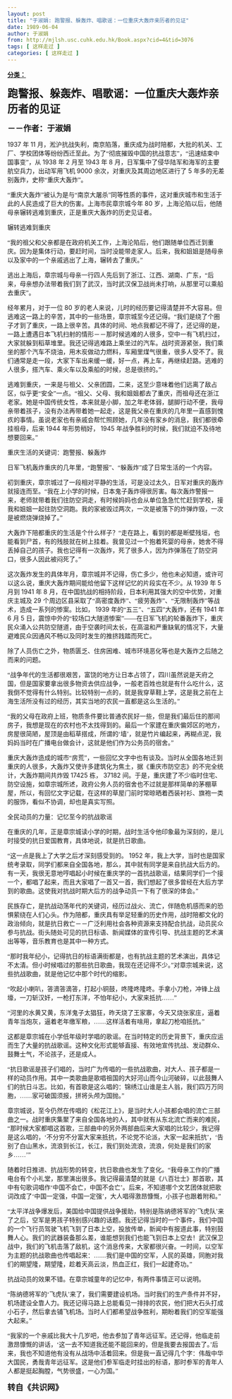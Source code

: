 ```yaml
---
layout: post
title: "于淑娟: 跑警报、躲轰炸、唱歌谣：一位重庆大轰炸亲历者的见证"
date: 1989-06-04
author: 于淑娟
from: http://mjlsh.usc.cuhk.edu.hk/Book.aspx?cid=4&tid=3076
tags: [ 这样走过 ]
categories: [ 这样走过 ]
---
```


<div style="margin: 15px 10px 10px 0px;">
 <div>
  <span id="ctl00_ContentPlaceHolder1_chapter1_SubjectLabel" style="font-weight:bold;text-decoration:underline;">
   分类：
  </span>
 </div>
 <!--[if gte mso 9]><xml>
 <o:OfficeDocumentSettings>
  <o:AllowPNG/>
 </o:OfficeDocumentSettings>
</xml><![endif]-->
 <!--[if gte mso 9]><xml>
 <w:WordDocument>
  <w:View>Normal</w:View>
  <w:Zoom>0</w:Zoom>
  <w:TrackMoves/>
  <w:TrackFormatting/>
  <w:PunctuationKerning/>
  <w:ValidateAgainstSchemas/>
  <w:SaveIfXMLInvalid>false</w:SaveIfXMLInvalid>
  <w:IgnoreMixedContent>false</w:IgnoreMixedContent>
  <w:AlwaysShowPlaceholderText>false</w:AlwaysShowPlaceholderText>
  <w:DoNotPromoteQF/>
  <w:LidThemeOther>EN-US</w:LidThemeOther>
  <w:LidThemeAsian>JA</w:LidThemeAsian>
  <w:LidThemeComplexScript>X-NONE</w:LidThemeComplexScript>
  <w:Compatibility>
   <w:BreakWrappedTables/>
   <w:SnapToGridInCell/>
   <w:WrapTextWithPunct/>
   <w:UseAsianBreakRules/>
   <w:DontGrowAutofit/>
   <w:SplitPgBreakAndParaMark/>
   <w:EnableOpenTypeKerning/>
   <w:DontFlipMirrorIndents/>
   <w:OverrideTableStyleHps/>
   <w:UseFELayout/>
  </w:Compatibility>
  <m:mathPr>
   <m:mathFont m:val="Cambria Math"/>
   <m:brkBin m:val="before"/>
   <m:brkBinSub m:val="&#45;-"/>
   <m:smallFrac m:val="off"/>
   <m:dispDef/>
   <m:lMargin m:val="0"/>
   <m:rMargin m:val="0"/>
   <m:defJc m:val="centerGroup"/>
   <m:wrapIndent m:val="1440"/>
   <m:intLim m:val="subSup"/>
   <m:naryLim m:val="undOvr"/>
  </m:mathPr></w:WordDocument>
</xml><![endif]-->
 <!--[if gte mso 9]><xml>
 <w:LatentStyles DefLockedState="false" DefUnhideWhenUsed="true"
  DefSemiHidden="true" DefQFormat="false" DefPriority="99"
  LatentStyleCount="276">
  <w:LsdException Locked="false" Priority="0" SemiHidden="false"
   UnhideWhenUsed="false" QFormat="true" Name="Normal"/>
  <w:LsdException Locked="false" Priority="9" SemiHidden="false"
   UnhideWhenUsed="false" QFormat="true" Name="heading 1"/>
  <w:LsdException Locked="false" Priority="9" QFormat="true" Name="heading 2"/>
  <w:LsdException Locked="false" Priority="9" QFormat="true" Name="heading 3"/>
  <w:LsdException Locked="false" Priority="9" QFormat="true" Name="heading 4"/>
  <w:LsdException Locked="false" Priority="9" QFormat="true" Name="heading 5"/>
  <w:LsdException Locked="false" Priority="9" QFormat="true" Name="heading 6"/>
  <w:LsdException Locked="false" Priority="9" QFormat="true" Name="heading 7"/>
  <w:LsdException Locked="false" Priority="9" QFormat="true" Name="heading 8"/>
  <w:LsdException Locked="false" Priority="9" QFormat="true" Name="heading 9"/>
  <w:LsdException Locked="false" Priority="39" Name="toc 1"/>
  <w:LsdException Locked="false" Priority="39" Name="toc 2"/>
  <w:LsdException Locked="false" Priority="39" Name="toc 3"/>
  <w:LsdException Locked="false" Priority="39" Name="toc 4"/>
  <w:LsdException Locked="false" Priority="39" Name="toc 5"/>
  <w:LsdException Locked="false" Priority="39" Name="toc 6"/>
  <w:LsdException Locked="false" Priority="39" Name="toc 7"/>
  <w:LsdException Locked="false" Priority="39" Name="toc 8"/>
  <w:LsdException Locked="false" Priority="39" Name="toc 9"/>
  <w:LsdException Locked="false" Priority="35" QFormat="true" Name="caption"/>
  <w:LsdException Locked="false" Priority="10" SemiHidden="false"
   UnhideWhenUsed="false" QFormat="true" Name="Title"/>
  <w:LsdException Locked="false" Priority="0" Name="Default Paragraph Font"/>
  <w:LsdException Locked="false" Priority="11" SemiHidden="false"
   UnhideWhenUsed="false" QFormat="true" Name="Subtitle"/>
  <w:LsdException Locked="false" Priority="22" SemiHidden="false"
   UnhideWhenUsed="false" QFormat="true" Name="Strong"/>
  <w:LsdException Locked="false" Priority="20" SemiHidden="false"
   UnhideWhenUsed="false" QFormat="true" Name="Emphasis"/>
  <w:LsdException Locked="false" Priority="59" SemiHidden="false"
   UnhideWhenUsed="false" Name="Table Grid"/>
  <w:LsdException Locked="false" UnhideWhenUsed="false" Name="Placeholder Text"/>
  <w:LsdException Locked="false" Priority="1" SemiHidden="false"
   UnhideWhenUsed="false" QFormat="true" Name="No Spacing"/>
  <w:LsdException Locked="false" Priority="60" SemiHidden="false"
   UnhideWhenUsed="false" Name="Light Shading"/>
  <w:LsdException Locked="false" Priority="61" SemiHidden="false"
   UnhideWhenUsed="false" Name="Light List"/>
  <w:LsdException Locked="false" Priority="62" SemiHidden="false"
   UnhideWhenUsed="false" Name="Light Grid"/>
  <w:LsdException Locked="false" Priority="63" SemiHidden="false"
   UnhideWhenUsed="false" Name="Medium Shading 1"/>
  <w:LsdException Locked="false" Priority="64" SemiHidden="false"
   UnhideWhenUsed="false" Name="Medium Shading 2"/>
  <w:LsdException Locked="false" Priority="65" SemiHidden="false"
   UnhideWhenUsed="false" Name="Medium List 1"/>
  <w:LsdException Locked="false" Priority="66" SemiHidden="false"
   UnhideWhenUsed="false" Name="Medium List 2"/>
  <w:LsdException Locked="false" Priority="67" SemiHidden="false"
   UnhideWhenUsed="false" Name="Medium Grid 1"/>
  <w:LsdException Locked="false" Priority="68" SemiHidden="false"
   UnhideWhenUsed="false" Name="Medium Grid 2"/>
  <w:LsdException Locked="false" Priority="69" SemiHidden="false"
   UnhideWhenUsed="false" Name="Medium Grid 3"/>
  <w:LsdException Locked="false" Priority="70" SemiHidden="false"
   UnhideWhenUsed="false" Name="Dark List"/>
  <w:LsdException Locked="false" Priority="71" SemiHidden="false"
   UnhideWhenUsed="false" Name="Colorful Shading"/>
  <w:LsdException Locked="false" Priority="72" SemiHidden="false"
   UnhideWhenUsed="false" Name="Colorful List"/>
  <w:LsdException Locked="false" Priority="73" SemiHidden="false"
   UnhideWhenUsed="false" Name="Colorful Grid"/>
  <w:LsdException Locked="false" Priority="60" SemiHidden="false"
   UnhideWhenUsed="false" Name="Light Shading Accent 1"/>
  <w:LsdException Locked="false" Priority="61" SemiHidden="false"
   UnhideWhenUsed="false" Name="Light List Accent 1"/>
  <w:LsdException Locked="false" Priority="62" SemiHidden="false"
   UnhideWhenUsed="false" Name="Light Grid Accent 1"/>
  <w:LsdException Locked="false" Priority="63" SemiHidden="false"
   UnhideWhenUsed="false" Name="Medium Shading 1 Accent 1"/>
  <w:LsdException Locked="false" Priority="64" SemiHidden="false"
   UnhideWhenUsed="false" Name="Medium Shading 2 Accent 1"/>
  <w:LsdException Locked="false" Priority="65" SemiHidden="false"
   UnhideWhenUsed="false" Name="Medium List 1 Accent 1"/>
  <w:LsdException Locked="false" UnhideWhenUsed="false" Name="Revision"/>
  <w:LsdException Locked="false" Priority="34" SemiHidden="false"
   UnhideWhenUsed="false" QFormat="true" Name="List Paragraph"/>
  <w:LsdException Locked="false" Priority="29" SemiHidden="false"
   UnhideWhenUsed="false" QFormat="true" Name="Quote"/>
  <w:LsdException Locked="false" Priority="30" SemiHidden="false"
   UnhideWhenUsed="false" QFormat="true" Name="Intense Quote"/>
  <w:LsdException Locked="false" Priority="66" SemiHidden="false"
   UnhideWhenUsed="false" Name="Medium List 2 Accent 1"/>
  <w:LsdException Locked="false" Priority="67" SemiHidden="false"
   UnhideWhenUsed="false" Name="Medium Grid 1 Accent 1"/>
  <w:LsdException Locked="false" Priority="68" SemiHidden="false"
   UnhideWhenUsed="false" Name="Medium Grid 2 Accent 1"/>
  <w:LsdException Locked="false" Priority="69" SemiHidden="false"
   UnhideWhenUsed="false" Name="Medium Grid 3 Accent 1"/>
  <w:LsdException Locked="false" Priority="70" SemiHidden="false"
   UnhideWhenUsed="false" Name="Dark List Accent 1"/>
  <w:LsdException Locked="false" Priority="71" SemiHidden="false"
   UnhideWhenUsed="false" Name="Colorful Shading Accent 1"/>
  <w:LsdException Locked="false" Priority="72" SemiHidden="false"
   UnhideWhenUsed="false" Name="Colorful List Accent 1"/>
  <w:LsdException Locked="false" Priority="73" SemiHidden="false"
   UnhideWhenUsed="false" Name="Colorful Grid Accent 1"/>
  <w:LsdException Locked="false" Priority="60" SemiHidden="false"
   UnhideWhenUsed="false" Name="Light Shading Accent 2"/>
  <w:LsdException Locked="false" Priority="61" SemiHidden="false"
   UnhideWhenUsed="false" Name="Light List Accent 2"/>
  <w:LsdException Locked="false" Priority="62" SemiHidden="false"
   UnhideWhenUsed="false" Name="Light Grid Accent 2"/>
  <w:LsdException Locked="false" Priority="63" SemiHidden="false"
   UnhideWhenUsed="false" Name="Medium Shading 1 Accent 2"/>
  <w:LsdException Locked="false" Priority="64" SemiHidden="false"
   UnhideWhenUsed="false" Name="Medium Shading 2 Accent 2"/>
  <w:LsdException Locked="false" Priority="65" SemiHidden="false"
   UnhideWhenUsed="false" Name="Medium List 1 Accent 2"/>
  <w:LsdException Locked="false" Priority="66" SemiHidden="false"
   UnhideWhenUsed="false" Name="Medium List 2 Accent 2"/>
  <w:LsdException Locked="false" Priority="67" SemiHidden="false"
   UnhideWhenUsed="false" Name="Medium Grid 1 Accent 2"/>
  <w:LsdException Locked="false" Priority="68" SemiHidden="false"
   UnhideWhenUsed="false" Name="Medium Grid 2 Accent 2"/>
  <w:LsdException Locked="false" Priority="69" SemiHidden="false"
   UnhideWhenUsed="false" Name="Medium Grid 3 Accent 2"/>
  <w:LsdException Locked="false" Priority="70" SemiHidden="false"
   UnhideWhenUsed="false" Name="Dark List Accent 2"/>
  <w:LsdException Locked="false" Priority="71" SemiHidden="false"
   UnhideWhenUsed="false" Name="Colorful Shading Accent 2"/>
  <w:LsdException Locked="false" Priority="72" SemiHidden="false"
   UnhideWhenUsed="false" Name="Colorful List Accent 2"/>
  <w:LsdException Locked="false" Priority="73" SemiHidden="false"
   UnhideWhenUsed="false" Name="Colorful Grid Accent 2"/>
  <w:LsdException Locked="false" Priority="60" SemiHidden="false"
   UnhideWhenUsed="false" Name="Light Shading Accent 3"/>
  <w:LsdException Locked="false" Priority="61" SemiHidden="false"
   UnhideWhenUsed="false" Name="Light List Accent 3"/>
  <w:LsdException Locked="false" Priority="62" SemiHidden="false"
   UnhideWhenUsed="false" Name="Light Grid Accent 3"/>
  <w:LsdException Locked="false" Priority="63" SemiHidden="false"
   UnhideWhenUsed="false" Name="Medium Shading 1 Accent 3"/>
  <w:LsdException Locked="false" Priority="64" SemiHidden="false"
   UnhideWhenUsed="false" Name="Medium Shading 2 Accent 3"/>
  <w:LsdException Locked="false" Priority="65" SemiHidden="false"
   UnhideWhenUsed="false" Name="Medium List 1 Accent 3"/>
  <w:LsdException Locked="false" Priority="66" SemiHidden="false"
   UnhideWhenUsed="false" Name="Medium List 2 Accent 3"/>
  <w:LsdException Locked="false" Priority="67" SemiHidden="false"
   UnhideWhenUsed="false" Name="Medium Grid 1 Accent 3"/>
  <w:LsdException Locked="false" Priority="68" SemiHidden="false"
   UnhideWhenUsed="false" Name="Medium Grid 2 Accent 3"/>
  <w:LsdException Locked="false" Priority="69" SemiHidden="false"
   UnhideWhenUsed="false" Name="Medium Grid 3 Accent 3"/>
  <w:LsdException Locked="false" Priority="70" SemiHidden="false"
   UnhideWhenUsed="false" Name="Dark List Accent 3"/>
  <w:LsdException Locked="false" Priority="71" SemiHidden="false"
   UnhideWhenUsed="false" Name="Colorful Shading Accent 3"/>
  <w:LsdException Locked="false" Priority="72" SemiHidden="false"
   UnhideWhenUsed="false" Name="Colorful List Accent 3"/>
  <w:LsdException Locked="false" Priority="73" SemiHidden="false"
   UnhideWhenUsed="false" Name="Colorful Grid Accent 3"/>
  <w:LsdException Locked="false" Priority="60" SemiHidden="false"
   UnhideWhenUsed="false" Name="Light Shading Accent 4"/>
  <w:LsdException Locked="false" Priority="61" SemiHidden="false"
   UnhideWhenUsed="false" Name="Light List Accent 4"/>
  <w:LsdException Locked="false" Priority="62" SemiHidden="false"
   UnhideWhenUsed="false" Name="Light Grid Accent 4"/>
  <w:LsdException Locked="false" Priority="63" SemiHidden="false"
   UnhideWhenUsed="false" Name="Medium Shading 1 Accent 4"/>
  <w:LsdException Locked="false" Priority="64" SemiHidden="false"
   UnhideWhenUsed="false" Name="Medium Shading 2 Accent 4"/>
  <w:LsdException Locked="false" Priority="65" SemiHidden="false"
   UnhideWhenUsed="false" Name="Medium List 1 Accent 4"/>
  <w:LsdException Locked="false" Priority="66" SemiHidden="false"
   UnhideWhenUsed="false" Name="Medium List 2 Accent 4"/>
  <w:LsdException Locked="false" Priority="67" SemiHidden="false"
   UnhideWhenUsed="false" Name="Medium Grid 1 Accent 4"/>
  <w:LsdException Locked="false" Priority="68" SemiHidden="false"
   UnhideWhenUsed="false" Name="Medium Grid 2 Accent 4"/>
  <w:LsdException Locked="false" Priority="69" SemiHidden="false"
   UnhideWhenUsed="false" Name="Medium Grid 3 Accent 4"/>
  <w:LsdException Locked="false" Priority="70" SemiHidden="false"
   UnhideWhenUsed="false" Name="Dark List Accent 4"/>
  <w:LsdException Locked="false" Priority="71" SemiHidden="false"
   UnhideWhenUsed="false" Name="Colorful Shading Accent 4"/>
  <w:LsdException Locked="false" Priority="72" SemiHidden="false"
   UnhideWhenUsed="false" Name="Colorful List Accent 4"/>
  <w:LsdException Locked="false" Priority="73" SemiHidden="false"
   UnhideWhenUsed="false" Name="Colorful Grid Accent 4"/>
  <w:LsdException Locked="false" Priority="60" SemiHidden="false"
   UnhideWhenUsed="false" Name="Light Shading Accent 5"/>
  <w:LsdException Locked="false" Priority="61" SemiHidden="false"
   UnhideWhenUsed="false" Name="Light List Accent 5"/>
  <w:LsdException Locked="false" Priority="62" SemiHidden="false"
   UnhideWhenUsed="false" Name="Light Grid Accent 5"/>
  <w:LsdException Locked="false" Priority="63" SemiHidden="false"
   UnhideWhenUsed="false" Name="Medium Shading 1 Accent 5"/>
  <w:LsdException Locked="false" Priority="64" SemiHidden="false"
   UnhideWhenUsed="false" Name="Medium Shading 2 Accent 5"/>
  <w:LsdException Locked="false" Priority="65" SemiHidden="false"
   UnhideWhenUsed="false" Name="Medium List 1 Accent 5"/>
  <w:LsdException Locked="false" Priority="66" SemiHidden="false"
   UnhideWhenUsed="false" Name="Medium List 2 Accent 5"/>
  <w:LsdException Locked="false" Priority="67" SemiHidden="false"
   UnhideWhenUsed="false" Name="Medium Grid 1 Accent 5"/>
  <w:LsdException Locked="false" Priority="68" SemiHidden="false"
   UnhideWhenUsed="false" Name="Medium Grid 2 Accent 5"/>
  <w:LsdException Locked="false" Priority="69" SemiHidden="false"
   UnhideWhenUsed="false" Name="Medium Grid 3 Accent 5"/>
  <w:LsdException Locked="false" Priority="70" SemiHidden="false"
   UnhideWhenUsed="false" Name="Dark List Accent 5"/>
  <w:LsdException Locked="false" Priority="71" SemiHidden="false"
   UnhideWhenUsed="false" Name="Colorful Shading Accent 5"/>
  <w:LsdException Locked="false" Priority="72" SemiHidden="false"
   UnhideWhenUsed="false" Name="Colorful List Accent 5"/>
  <w:LsdException Locked="false" Priority="73" SemiHidden="false"
   UnhideWhenUsed="false" Name="Colorful Grid Accent 5"/>
  <w:LsdException Locked="false" Priority="60" SemiHidden="false"
   UnhideWhenUsed="false" Name="Light Shading Accent 6"/>
  <w:LsdException Locked="false" Priority="61" SemiHidden="false"
   UnhideWhenUsed="false" Name="Light List Accent 6"/>
  <w:LsdException Locked="false" Priority="62" SemiHidden="false"
   UnhideWhenUsed="false" Name="Light Grid Accent 6"/>
  <w:LsdException Locked="false" Priority="63" SemiHidden="false"
   UnhideWhenUsed="false" Name="Medium Shading 1 Accent 6"/>
  <w:LsdException Locked="false" Priority="64" SemiHidden="false"
   UnhideWhenUsed="false" Name="Medium Shading 2 Accent 6"/>
  <w:LsdException Locked="false" Priority="65" SemiHidden="false"
   UnhideWhenUsed="false" Name="Medium List 1 Accent 6"/>
  <w:LsdException Locked="false" Priority="66" SemiHidden="false"
   UnhideWhenUsed="false" Name="Medium List 2 Accent 6"/>
  <w:LsdException Locked="false" Priority="67" SemiHidden="false"
   UnhideWhenUsed="false" Name="Medium Grid 1 Accent 6"/>
  <w:LsdException Locked="false" Priority="68" SemiHidden="false"
   UnhideWhenUsed="false" Name="Medium Grid 2 Accent 6"/>
  <w:LsdException Locked="false" Priority="69" SemiHidden="false"
   UnhideWhenUsed="false" Name="Medium Grid 3 Accent 6"/>
  <w:LsdException Locked="false" Priority="70" SemiHidden="false"
   UnhideWhenUsed="false" Name="Dark List Accent 6"/>
  <w:LsdException Locked="false" Priority="71" SemiHidden="false"
   UnhideWhenUsed="false" Name="Colorful Shading Accent 6"/>
  <w:LsdException Locked="false" Priority="72" SemiHidden="false"
   UnhideWhenUsed="false" Name="Colorful List Accent 6"/>
  <w:LsdException Locked="false" Priority="73" SemiHidden="false"
   UnhideWhenUsed="false" Name="Colorful Grid Accent 6"/>
  <w:LsdException Locked="false" Priority="19" SemiHidden="false"
   UnhideWhenUsed="false" QFormat="true" Name="Subtle Emphasis"/>
  <w:LsdException Locked="false" Priority="21" SemiHidden="false"
   UnhideWhenUsed="false" QFormat="true" Name="Intense Emphasis"/>
  <w:LsdException Locked="false" Priority="31" SemiHidden="false"
   UnhideWhenUsed="false" QFormat="true" Name="Subtle Reference"/>
  <w:LsdException Locked="false" Priority="32" SemiHidden="false"
   UnhideWhenUsed="false" QFormat="true" Name="Intense Reference"/>
  <w:LsdException Locked="false" Priority="33" SemiHidden="false"
   UnhideWhenUsed="false" QFormat="true" Name="Book Title"/>
  <w:LsdException Locked="false" Priority="37" Name="Bibliography"/>
  <w:LsdException Locked="false" Priority="39" QFormat="true" Name="TOC Heading"/>
 </w:LatentStyles>
</xml><![endif]-->
 <!--[if gte mso 10]>
<style>
 /* Style Definitions */
table.MsoNormalTable
	{mso-style-name:"Table Normal";
	mso-tstyle-rowband-size:0;
	mso-tstyle-colband-size:0;
	mso-style-noshow:yes;
	mso-style-priority:99;
	mso-style-parent:"";
	mso-padding-alt:0in 5.4pt 0in 5.4pt;
	mso-para-margin:0in;
	mso-para-margin-bottom:.0001pt;
	mso-pagination:widow-orphan;
	font-size:10.0pt;
	font-family:"Times New Roman";}
</style>
<![endif]-->
 <!--StartFragment-->
 <p class="MsoNormal">
  <o:p>
   <b>
    <font size="4">
    </font>
   </b>
  </o:p>
 </p>
 <p class="MsoNormal">
  <b>
   <span lang="ZH-CN" style="font-family: 宋体;">
    <font size="5">
     跑警报、躲轰炸、唱歌谣：一位重庆大轰炸亲历者的见证
    </font>
   </span>
   <font size="4">
    <o:p>
    </o:p>
   </font>
  </b>
 </p>
 <p class="MsoNormal">
  <b>
   <font size="4">
    <span lang="ZH-CN" style='font-family:宋体;mso-ascii-font-family:
"Times New Roman"'>
     －－作者：于淑娟
    </span>
    <o:p>
    </o:p>
   </font>
  </b>
 </p>
 <p class="MsoNormal">
  <o:p>
  </o:p>
 </p>
 <p class="MsoNormal">
  1937
  <span lang="ZH-CN" style='font-family:宋体;mso-ascii-font-family:
"Times New Roman"'>
   年
  </span>
  11
  <span lang="ZH-CN" style='font-family:宋体;mso-ascii-font-family:
"Times New Roman"'>
   月，淞沪抗战失利，南京陷落，重庆成为战时陪都，大批的机关、工厂、学校团体等纷纷西迁至此。为了“彻底摧毁中国的抗战意志”，“迅速结束中国事变”，从
  </span>
  1938
  <span lang="ZH-CN" style='font-family:宋体;mso-ascii-font-family:"Times New Roman"'>
   年
  </span>
  2
  <span lang="ZH-CN" style='font-family:宋体;mso-ascii-font-family:"Times New Roman"'>
   月至
  </span>
  1943
  <span lang="ZH-CN" style='font-family:宋体;mso-ascii-font-family:"Times New Roman"'>
   年
  </span>
  8
  <span lang="ZH-CN" style='font-family:宋体;mso-ascii-font-family:"Times New Roman"'>
   月，日军集中了侵华陆军和海军的主要航空兵力，出动军用飞机
  </span>
  9000
  <span lang="ZH-CN" style='font-family:宋体;mso-ascii-font-family:"Times New Roman"'>
   余次，对重庆及其周边地区进行了
  </span>
  5
  <span lang="ZH-CN" style='font-family:宋体;mso-ascii-font-family:"Times New Roman"'>
   年多的无差别轰炸，史称“重庆大轰炸”。
  </span>
  <o:p>
  </o:p>
 </p>
 <p class="MsoNormal">
  <span lang="ZH-CN" style='font-family:宋体;mso-ascii-font-family:
"Times New Roman"'>
   “重庆大轰炸”被认为是与“南京大屠杀”同等性质的事件，这对重庆城市和生活于此的人民造成了巨大的伤害。上海市民章宗城今年
  </span>
  80
  <span lang="ZH-CN" style='font-family:宋体;mso-ascii-font-family:"Times New Roman"'>
   岁，上海沦陷以后，他随母亲辗转逃难到重庆，正是重庆大轰炸的历史见证者。
  </span>
  <o:p>
  </o:p>
 </p>
 <p class="MsoNormal">
  <span lang="ZH-CN" style='font-family:宋体;mso-ascii-font-family:
"Times New Roman"'>
   辗转逃难到重庆
  </span>
  <o:p>
  </o:p>
 </p>
 <p class="MsoNormal">
  <span lang="ZH-CN" style='font-family:宋体;mso-ascii-font-family:
"Times New Roman"'>
   “我的祖父和父亲都是在政府机关工作，上海沦陷后，他们跟随单位西迁到重庆。因为是集体行动，要赶时间，当时没能带走家人。后来，我和姐姐是随母亲以及家中的一个亲戚逃出了上海，辗转去了重庆。”
  </span>
  <o:p>
  </o:p>
 </p>
 <p class="MsoNormal">
  <span lang="ZH-CN" style='font-family:宋体;mso-ascii-font-family:
"Times New Roman"'>
   逃出上海后，章宗城与母亲一行四人先后到了浙江、江西、湖南、广东，“后来，母亲想办法带着我们到了武汉，当时武汉保卫战尚未打响，从那里可以乘船去重庆”。
  </span>
  <o:p>
  </o:p>
 </p>
 <p class="MsoNormal">
  <span lang="ZH-CN" style='font-family:宋体;mso-ascii-font-family:
"Times New Roman"'>
   经年累月，对于一位
  </span>
  80
  <span lang="ZH-CN" style='font-family:宋体;
mso-ascii-font-family:"Times New Roman"'>
   岁的老人来说，儿时的经历要记得清楚并不大容易。但逃难这一路上的辛苦，其中的一些场景，章宗城至今还记得。“我们是绕了个圈子才到了重庆，一路上很辛苦。具体的时间、地点我都记不得了，还记得的是，一路上遭遇日本飞机扫射的情形－－那时候逃难的人很多，空中一有飞机扫过，大家就躲到稻草堆里。我还记得逃难路上乘坐过的汽车。战时资源紧张，我们乘坐的那个汽车不烧油，用木炭做动力燃料，车厢里煤气很重，很多人受不了。我们通常是走一段，大家下车出来缓一缓，好一点，再上车，再继续赶路。逃难的人很多，搭汽车、乘火车以及乘船的时候，总是很挤的。”
  </span>
  <o:p>
  </o:p>
 </p>
 <p class="MsoNormal">
  <span lang="ZH-CN" style='font-family:宋体;mso-ascii-font-family:
"Times New Roman"'>
   逃难到重庆，一来是与祖父、父亲团圆，二来，这至少意味着他们远离了敌占区，似乎更“安全”一点。“祖父、父母、我和姐姐都去了重庆，而祖母还在浙江老家。她是中国传统女性，本来就是小脚，加之年老体弱，腿脚行动不便，我母亲带着孩子，没有办法再带着她一起走，这是我父亲在重庆的几年里一直感到愧疚的事情。虽说老家也有亲戚会帮忙照顾她，几年没有家乡的消息，我们都很牵挂祖母，后来
  </span>
  1944
  <span lang="ZH-CN" style='font-family:宋体;mso-ascii-font-family:"Times New Roman"'>
   年形势稍好，
  </span>
  1945
  <span lang="ZH-CN" style='font-family:宋体;mso-ascii-font-family:"Times New Roman"'>
   年战争胜利的时候，我们就迫不及待地想要回来。”
  </span>
  <o:p>
  </o:p>
 </p>
 <p class="MsoNormal">
  <span lang="ZH-CN" style='font-family:宋体;mso-ascii-font-family:
"Times New Roman"'>
   重庆生活的关键词：跑警报、躲轰炸
  </span>
  <o:p>
  </o:p>
 </p>
 <p class="MsoNormal">
  <span lang="ZH-CN" style='font-family:宋体;mso-ascii-font-family:
"Times New Roman"'>
   日军飞机轰炸重庆的几年里，“跑警报”、“躲轰炸”成了日常生活的一个内容。
  </span>
  <o:p>
  </o:p>
 </p>
 <p class="MsoNormal">
  <span lang="ZH-CN" style='font-family:宋体;mso-ascii-font-family:
"Times New Roman"'>
   初到重庆，章宗城过了一段相对平静的生活，可是没过太久，日军对重庆的轰炸就接连而至。“我在上小学的时候，日本鬼子轰炸得很厉害。每次轰炸警报一来，老师就带着我们往防空洞走，有时候妈妈也会从单位急急忙忙赶到学校，接我和姐姐一起往防空洞跑。我的家被毁过两次，一次是被落下的炸弹炸毁，一次是被燃烧弹烧掉了。”
  </span>
  <o:p>
  </o:p>
 </p>
 <p class="MsoNormal">
  <span lang="ZH-CN" style='font-family:宋体;mso-ascii-font-family:
"Times New Roman"'>
   大轰炸下陪都重庆的生活是个什么样子？“走在路上，看到的都是断壁残垣，也能看到尸首，有的残肢就在树上挂着。我曾见过一个抱着死婴的母亲，她舍不得丢掉自己的孩子。我也记得有一次轰炸，死了很多人，因为炸弹落在了防空洞口，很多人因此被闷死了。”
  </span>
  <o:p>
  </o:p>
 </p>
 <p class="MsoNormal">
  <span lang="ZH-CN" style='font-family:宋体;mso-ascii-font-family:
"Times New Roman"'>
   这次轰炸发生的具体年月，章宗城并不记得，伤亡多少，他也未必知道，或许可以这么说，重庆大轰炸期间能给他留下这样记忆的片段实在不少。从
  </span>
  1939
  <span lang="ZH-CN" style='font-family:宋体;mso-ascii-font-family:"Times New Roman"'>
   年
  </span>
  5
  <span lang="ZH-CN" style='font-family:宋体;mso-ascii-font-family:"Times New Roman"'>
   月到
  </span>
  1941
  <span lang="ZH-CN" style='font-family:宋体;mso-ascii-font-family:"Times New Roman"'>
   年
  </span>
  8
  <span lang="ZH-CN" style='font-family:宋体;mso-ascii-font-family:"Times New Roman"'>
   月，在中国抗战的相持阶段，日本利用其强大的空中优势，对重庆主城及
  </span>
  29
  <span lang="ZH-CN" style='font-family:宋体;mso-ascii-font-family:"Times New Roman"'>
   个周边区县采取了“高密度轰炸”、“疲劳轰炸”、“无限制轰炸”等战术，造成一系列的惨案。比如，
  </span>
  1939
  <span lang="ZH-CN" style='font-family:宋体;mso-ascii-font-family:"Times New Roman"'>
   年的“五三”、“五四”大轰炸，还有
  </span>
  1941
  <span lang="ZH-CN" style='font-family:宋体;mso-ascii-font-family:"Times New Roman"'>
   年
  </span>
  6
  <span lang="ZH-CN" style='font-family:宋体;mso-ascii-font-family:"Times New Roman"'>
   月
  </span>
  5
  <span lang="ZH-CN" style='font-family:宋体;mso-ascii-font-family:"Times New Roman"'>
   日，震惊中外的“较场口大隧道惨案”——在日军飞机的轮番轰炸下，重庆民众涌入公共防空隧道，由于空袭时间太长，在高温和严重缺氧的情况下，大量避难民众因通风不畅以及同时发生的推挤践踏而死亡。
  </span>
  <o:p>
  </o:p>
 </p>
 <p class="MsoNormal">
  <span lang="ZH-CN" style='font-family:宋体;mso-ascii-font-family:
"Times New Roman"'>
   除了人员伤亡之外，物质匮乏、住房困难、城市环境恶化等也是大轰炸之后随之而来的问题。
  </span>
  <o:p>
  </o:p>
 </p>
 <p class="MsoNormal">
  <span lang="ZH-CN" style='font-family:宋体;mso-ascii-font-family:
"Times New Roman"'>
   “战争年代的生活都很艰苦，富饶的地方让日本占领了，四川虽然说是天府之国，但是国家要拿出很多物资去供应战争，一般老百姓也就是有什么吃什么，这我倒不觉得有什么特别。比较特别一点的，就是我穿草鞋上学，这是我之前在上海生活所没有过的经历，其实当地的农民一直都是这么生活的。”
  </span>
  <o:p>
  </o:p>
 </p>
 <p class="MsoNormal">
  <span lang="ZH-CN" style='font-family:宋体;mso-ascii-font-family:
"Times New Roman"'>
   “我的父母在政府上班，物质条件要比普通农民好一些，但是我们最后住的那间房子，我想是现在的农村也不太找得到的。最后一个家建在重庆偏郊区的地方，房屋很简陋，屋顶是由稻草搭成，所谓的‘墙’，就是竹片编起来，再糊点泥，我妈妈当时在广播电台做会计，这就是他们作为公务员的宿舍。”
  </span>
  <o:p>
  </o:p>
 </p>
 <p class="MsoNormal">
  <span lang="ZH-CN" style='font-family:宋体;mso-ascii-font-family:
"Times New Roman"'>
   重庆大轰炸造成的城市“房荒”，一些回忆文字中也有谈及。当时从全国各地迁到重庆的人很多，大轰炸又使许多建筑化为焦土，据《重庆市防空志》的不完全统计，大轰炸期间共炸毁
  </span>
  17425
  <span lang="ZH-CN" style='font-family:宋体;mso-ascii-font-family:"Times New Roman"'>
   栋，
  </span>
  37182
  <span lang="ZH-CN" style='font-family:宋体;mso-ascii-font-family:"Times New Roman"'>
   间。于是，重庆建了不少临时住宅、防空设施，如章宗城所述，政府公务人员的宿舍也不过就是那样简单的茅棚草屋，所以，有回忆文字记载，在这样的草屋门前时常晾晒着西装衬衫、旗袍一类的服饰，看似不协调，却也是真实写照。
  </span>
  <o:p>
  </o:p>
 </p>
 <p class="MsoNormal">
  <span lang="ZH-CN" style='font-family:宋体;mso-ascii-font-family:
"Times New Roman"'>
   全民动员的力量：记忆至今的抗战歌谣
  </span>
  <o:p>
  </o:p>
 </p>
 <p class="MsoNormal">
  <span lang="ZH-CN" style='font-family:宋体;mso-ascii-font-family:
"Times New Roman"'>
   在重庆的几年，正是章宗城读小学的时期，战时生活令他印象最为深刻的，是儿时接受的抗日爱国教育，具体地说，就是抗日歌曲。
  </span>
  <o:p>
  </o:p>
 </p>
 <p class="MsoNormal">
  <span lang="ZH-CN" style='font-family:宋体;mso-ascii-font-family:
"Times New Roman"'>
   “这一点是我上了大学之后才深刻感受到的。
  </span>
  1952
  <span lang="ZH-CN" style='font-family:宋体;mso-ascii-font-family:"Times New Roman"'>
   年，我上大学，当时也是国家统考录取，同学们都来自全国各地，那么，其中就有同学是来自抗战大后方的。有一天，我很无意地哼唱起小时候在重庆学的一首抗战歌谣，结果同学们一个接一个，都唱了起来，而且大家唱了一首又一首，我们想起了很多曾经在大后方学到的歌曲。这使我对抗战时期大后方的战争动员一下有了很深的体会。”
  </span>
  <o:p>
  </o:p>
 </p>
 <p class="MsoNormal">
  <span lang="ZH-CN" style='font-family:宋体;mso-ascii-font-family:
"Times New Roman"'>
   民族存亡，是抗战动荡年代的关键词，经历过战火、流亡，伴随危机感而来的恐惧萦绕在人们心头。作为陪都，重庆具有举足轻重的历史作用，战时陪都文化的政治倾向，就是抗日救亡－－广泛利用社会各种资源来支持配合抗战，动员民众参与抗战。街头随处可见的抗日标语、新闻媒体的宣传引导、抗战主题的艺术演出等等，音乐教育也是其中一种方式。
  </span>
  <o:p>
  </o:p>
 </p>
 <p class="MsoNormal">
  <span lang="ZH-CN" style='font-family:宋体;mso-ascii-font-family:
"Times New Roman"'>
   “那时我年纪小，记得抗日的标语满街都是，也有抗战主题的艺术演出，具体记不太清。但小时候唱过的那些抗日歌曲，我现在还记得不少。”对章宗城来说，这些抗战歌曲，就是他记忆中那个时代的缩影。
  </span>
  <o:p>
  </o:p>
 </p>
 <p class="MsoNormal">
  <span lang="ZH-CN" style='font-family:宋体;mso-ascii-font-family:
"Times New Roman"'>
   “吹起小喇叭，答滴答滴答，打起小铜鼓，咚隆咚隆咚。手拿小刀枪，冲锋上战壕，一刀斩汉奸，一枪打东洋，不怕年纪小，大家来抵抗……”
  </span>
  <o:p>
  </o:p>
 </p>
 <p class="MsoNormal">
  <span lang="ZH-CN" style='font-family:宋体;mso-ascii-font-family:
"Times New Roman"'>
   “河里的水黄又黄，东洋鬼子太猖狂，昨天烧了王家寨，今天又烧张家庄，逼着青年当炮灰，逼着老年缴军粮，……这样活着有啥用，拿起刀枪咱抵抗。”
  </span>
  <o:p>
  </o:p>
 </p>
 <p class="MsoNormal">
  <span lang="ZH-CN" style='font-family:宋体;mso-ascii-font-family:
"Times New Roman"'>
   这都是章宗城在小学低年级时学唱的歌谣。在当时特定的历史背景下，重庆应运而生了大量的抗战歌谣。这种文化形式能够直接、有效地宣传抗战、发动群众、鼓舞士气，不论孩子，还是成人。
  </span>
  <o:p>
  </o:p>
 </p>
 <p class="MsoNormal">
  <span lang="ZH-CN" style='font-family:宋体;mso-ascii-font-family:
"Times New Roman"'>
   “抗日歌谣是孩子们唱的，当时广为传唱的一些抗战歌曲，对大人、孩子都是一样的动员作用。其中一类歌曲是歌唱祖国的大好河山而今山河破碎，以此鼓舞人们的抗日斗志。比如，有首歌是这么唱的：锦绣江山谁是主人翁，我们四万万同胞，……家可破国须报，拼将头颅为国抛。”
  </span>
  <o:p>
  </o:p>
 </p>
 <p class="MsoNormal">
  <span lang="ZH-CN" style='font-family:宋体;mso-ascii-font-family:
"Times New Roman"'>
   章宗城说，至今仍然在传唱的《松花江上》，是当时大人小孩都会唱的流亡三部曲之一。战时重庆集聚了来自全国各地的人，其中就有从东北流亡而来的难民，“那时候大家都唱这首歌，三部曲中的另外两部曲后来大家唱的比较少，我记得是这么唱的，‘不分穷不分富大家来抵抗，不论党不论派，大家一起来抵抗’，‘告别了白山黑水，流浪到长江，长江，我们到处流浪，流浪，何处是我们的家乡……’”
  </span>
  <o:p>
  </o:p>
 </p>
 <p class="MsoNormal">
  <span lang="ZH-CN" style='font-family:宋体;mso-ascii-font-family:
"Times New Roman"'>
   随着时日推进、抗战形势的转变，抗日歌曲也发生了变化。“我母亲工作的广播电台有个小礼堂，那里演出很多。我记得最清楚的就是《八百壮士》那首歌，其中有句歌词唱作‘中国不会亡，中国不会亡’。后来，不知道哪个文艺团体就把歌词改成了‘中国一定强，中国一定强’，大人唱得激昂慷慨，小孩子也跟着附和。”
  </span>
  <o:p>
  </o:p>
 </p>
 <p class="MsoNormal">
  <span lang="ZH-CN" style='font-family:宋体;mso-ascii-font-family:
"Times New Roman"'>
   “太平洋战争爆发后，美国给中国提供战争援助，特别是陈纳德将军的‘飞虎队’来了之后，空军是男孩子特别感兴趣的话题。我还记得当时的一个事件，我们中国的一个飞行员驾驶飞机飞到了日本上空，投放传单，新闻中有报道此事，特别鼓舞人心。我们的武器装备那么差，谁能想到我们也能飞到日本上空去！武汉保卫战中，我们的飞机击落了敌机，这个消息传来，大家都很兴奋。一时间，以空军为主题的抗战歌曲也传唱起来：……我们是中国的空军，人民的英雄，同胞对我们的期望隆，期望隆，趁着天高云淡，热血正红，我们一起建奇功。”
  </span>
  <o:p>
  </o:p>
 </p>
 <p class="MsoNormal">
  <span lang="ZH-CN" style='font-family:宋体;mso-ascii-font-family:
"Times New Roman"'>
   抗战动员的效果不错。在章宗城童年的记忆中，有两件事情正可以说明。
  </span>
  <o:p>
  </o:p>
 </p>
 <p class="MsoNormal">
  <span lang="ZH-CN" style='font-family:宋体;mso-ascii-font-family:
"Times New Roman"'>
   “陈纳德将军的‘飞虎队’来了，我们需要建设机场。当时我们的生产条件并不好，机场建设全靠人力。我还记得马路上总能看见一排排的农民，他们把大石头打成小石子，然后拿去铺飞机场。当时人们都希望战争胜利，期盼着我们的空军能强大起来。”
  </span>
  <o:p>
  </o:p>
 </p>
 <p class="MsoNormal">
  <span lang="ZH-CN" style='font-family:宋体;mso-ascii-font-family:
"Times New Roman"'>
   “我家的一个亲戚比我大十几岁吧，他去参加了青年远征军。还记得，他临走前激昂慷慨的讲话，‘这一去不知道我还能不能回来的，但是我要去报国去了。’后来，我也不知道他有没有从战场中活着回来。但是我一直记得几个字：伟哉中华大国民，勇哉青年远征军。这是他们参军临走时挂出的标语，那时参军的青年人人都是挺起胸膛，气势很盛，一心为国。”
  </span>
  <o:p>
  </o:p>
 </p>
 <p class="MsoNormal">
  <o:p>
  </o:p>
 </p>
 <p class="MsoNormal">
  <span lang="ZH-CN" style='font-family:宋体;mso-ascii-font-family:
"Times New Roman"'>
   <b>
    <font size="4">
     转自《共识网》
    </font>
   </b>
  </span>
  <o:p>
  </o:p>
 </p>
 <!--EndFragment-->
</div>


